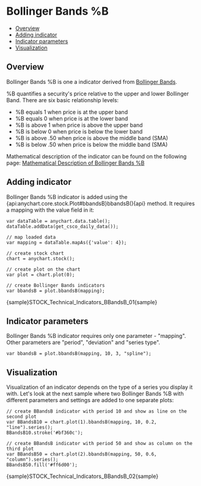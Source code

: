 # Bollinger Bands %B

* [Overview](#overview)
* [Adding indicator](#adding_indicator)
* [Indicator parameters](#indicator_parameters)
* [Visualization](#visualization)

## Overview

Bollinger Bands %B is one a indicator derived from [Bollinger Bands](Bollinger_Bands).

%B quantifies a security's price relative to the upper and lower Bollinger Band. There are six basic relationship levels:

- %B equals 1 when price is at the upper band
- %B equals 0 when price is at the lower band
- %B is above 1 when price is above the upper band
- %B is below 0 when price is below the lower band
- %B is above .50 when price is above the middle band (SMA)
- %B is below .50 when price is below the middle band (SMA)

Mathematical description of the indicator can be found on the following page: [Mathematical Description of Bollinger Bands %B](Mathematical_Description)

## Adding indicator

Bollinger Bands %B indicator is added using the {api:anychart.core.stock.Plot#bbandsB}bbandsB(){api} method. It requires a mapping with the value field in it:

```
var dataTable = anychart.data.table();
dataTable.addData(get_csco_daily_data());

// map loaded data
var mapping = dataTable.mapAs({'value': 4});

// create stock chart
chart = anychart.stock();

// create plot on the chart
var plot = chart.plot(0);

// create Bollinger Bands indicators
var bbandsB = plot.bbandsB(mapping);
```

{sample}STOCK\_Technical\_Indicators\_BBandsB\_01{sample}

## Indicator parameters

Bollinger Bands %B indicator requires only one parameter - "mapping". Other parameters are "period", "deviation" and "series type".

```
var bbandsB = plot.bbandsB(mapping, 10, 3, "spline");
```

## Visualization

Visualization of an indicator depends on the type of a series you display it with. Let's look at the next sample where two Bollinger Bands %B with different parameters and settings are added to one separate plots:

```
// create BBandsB indicator with period 10 and show as line on the second plot
var BBandsB10 = chart.plot(1).bbandsB(mapping, 10, 0.2, "line").series();
BBandsB10.stroke('#bf360c');

// create BBandsB indicator with period 50 and show as column on the third plot
var BBandsB50 = chart.plot(2).bbandsB(mapping, 50, 0.6, "column").series();
BBandsB50.fill('#ff6d00');
```

{sample}STOCK\_Technical\_Indicators\_BBandsB\_02{sample}